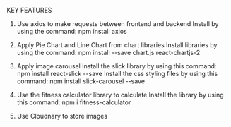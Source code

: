 KEY FEATURES

1. Use axios to make requests between frontend and backend
   Install by using the command: npm install axios
   
2. Apply Pie Chart and Line Chart from chart libraries
   Install libraries by using the command: npm install --save chart.js react-chartjs-2
   
3. Apply image carousel
   Install the slick library by using this command: npm install react-slick --save
   Install the css styling files by using this command: npm install slick-carousel --save
   
4. Use the fitness calculator library to calculate
   Install the library by using this command: npm i fitness-calculator
   
5. Use Cloudnary to store images
